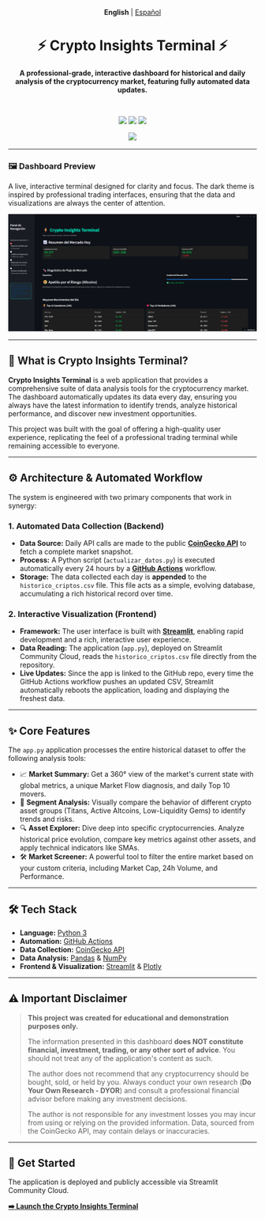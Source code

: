 <div align="center">
<p>
  <strong>English</strong> | <a href="README_es.md">Español</a>
</p>
</div>

<div align="center">

  <!-- You can replace the emoji with a link to your own logo image if you create one -->
  <h1>⚡ Crypto Insights Terminal ⚡</h1>
  
  <p>
    <strong>A professional-grade, interactive dashboard for historical and daily analysis of the cryptocurrency market, featuring fully automated data updates.</strong>
  </p>
  
  <br>
  
  <p>
    <!-- Dynamic Badges with your actual repo links -->
    <a href="https://github.com/rafael-sosa-ramirez/Crypto-Market-Analysis-Tool/stargazers"><img src="https://img.shields.io/github/stars/rafael-sosa-ramirez/Crypto-Market-Analysis-Tool?style=for-the-badge&logo=github&color=00D1B2&logoColor=white&label=STARS"></a>
    <a href="https://github.com/rafael-sosa-ramirez/Crypto-Market-Analysis-Tool/network/members"><img src="https://img.shields.io/github/forks/rafael-sosa-ramirez/Crypto-Market-Analysis-Tool?style=for-the-badge&logo=github&color=00D1B2&logoColor=white&label=FORKS"></a>
    <a href="https://github.com/rafael-sosa-ramirez/Crypto-Market-Analysis-Tool/issues"><img src="https://img.shields.io/github/issues/rafael-sosa-ramirez/Crypto-Market-Analysis-Tool?style=for-the-badge&logo=github&label=ISSUES"></a>
  </p>
  
  <p>
    <!-- Direct link to your deployed Streamlit app -->
    <a href="https://crypto-market-analysis-tool.streamlit.app/"><img src="https://static.streamlit.io/badges/streamlit_badge_black_white.svg"></a>
  </p>

</div>

---

### 🖼️ Dashboard Preview

A live, interactive terminal designed for clarity and focus. The dark theme is inspired by professional trading interfaces, ensuring that the data and visualizations are always the center of attention.

<!-- A GIF IS HIGHLY RECOMMENDED HERE FOR MAXIMUM IMPACT! -->
<p align="center">
  <img src="https://github.com/rafael-sosa-ramirez/Crypto-Market-Analysis-Tool/blob/main/assets/Dashboard_1.png" width="850">
</p>

---

## 🚀 What is Crypto Insights Terminal?

**Crypto Insights Terminal** is a web application that provides a comprehensive suite of data analysis tools for the cryptocurrency market. The dashboard automatically updates its data every day, ensuring you always have the latest information to identify trends, analyze historical performance, and discover new investment opportunities.

This project was built with the goal of offering a high-quality user experience, replicating the feel of a professional trading terminal while remaining accessible to everyone.

---

## ⚙️ Architecture & Automated Workflow

The system is engineered with two primary components that work in synergy:

### 1. **Automated Data Collection (Backend)**
*   **Data Source:** Daily API calls are made to the public **[CoinGecko API](https://www.coingecko.com/en/api)** to fetch a complete market snapshot.
*   **Process:** A Python script (`actualizar_datos.py`) is executed automatically every 24 hours by a **[GitHub Actions](https://github.com/features/actions)** workflow.
*   **Storage:** The data collected each day is **appended** to the `historico_criptos.csv` file. This file acts as a simple, evolving database, accumulating a rich historical record over time.

### 2. **Interactive Visualization (Frontend)**
*   **Framework:** The user interface is built with **[Streamlit](https://streamlit.io/)**, enabling rapid development and a rich, interactive user experience.
*   **Data Reading:** The application (`app.py`), deployed on Streamlit Community Cloud, reads the `historico_criptos.csv` file directly from the repository.
*   **Live Updates:** Since the app is linked to the GitHub repo, every time the GitHub Actions workflow pushes an updated CSV, Streamlit automatically reboots the application, loading and displaying the freshest data.

---

## ✨ Core Features

The `app.py` application processes the entire historical dataset to offer the following analysis tools:

*   📈 **Market Summary:** Get a 360° view of the market's current state with global metrics, a unique Market Flow diagnosis, and daily Top 10 movers.
*   🔬 **Segment Analysis:** Visually compare the behavior of different crypto asset groups (Titans, Active Altcoins, Low-Liquidity Gems) to identify trends and risks.
*   🔍 **Asset Explorer:** Dive deep into specific cryptocurrencies. Analyze historical price evolution, compare key metrics against other assets, and apply technical indicators like SMAs.
*   🛠️ **Market Screener:** A powerful tool to filter the entire market based on your custom criteria, including Market Cap, 24h Volume, and Performance.

---

## 🛠️ Tech Stack

*   **Language:** [Python 3](https://www.python.org/)
*   **Automation:** [GitHub Actions](https://github.com/features/actions)
*   **Data Collection:** [CoinGecko API](https://www.coingecko.com/en/api)
*   **Data Analysis:** [Pandas](https://pandas.pydata.org/) & [NumPy](https://numpy.org/)
*   **Frontend & Visualization:** [Streamlit](https://streamlit.io/) & [Plotly](https://plotly.com/python/)

---

## ⚠️ Important Disclaimer

> **This project was created for educational and demonstration purposes only.**
>
> The information presented in this dashboard **does NOT constitute financial, investment, trading, or any other sort of advice**. You should not treat any of the application's content as such.
>
> The author does not recommend that any cryptocurrency should be bought, sold, or held by you. Always conduct your own research (**Do Your Own Research - DYOR**) and consult a professional financial advisor before making any investment decisions.
>
> The author is not responsible for any investment losses you may incur from using or relying on the provided information. Data, sourced from the CoinGecko API, may contain delays or inaccuracies.

---

## 🚀 Get Started

The application is deployed and publicly accessible via Streamlit Community Cloud.

**[➡️ Launch the Crypto Insights Terminal](https://crypto-market-analysis-tool.streamlit.app/)**